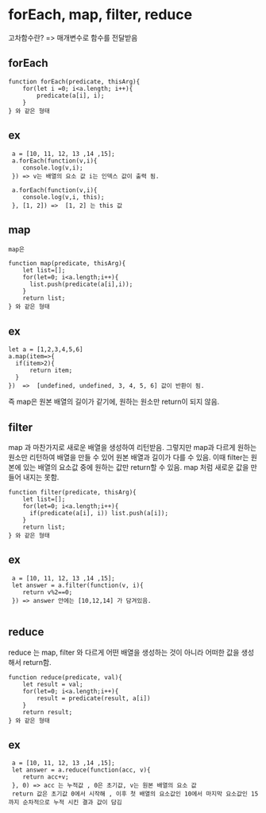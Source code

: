# forEach, map, filter, reduce


고차함수란? => 매개변수로 함수를 전달받음 

## forEach
```
function forEach(predicate, thisArg){
    for(let i =0; i<a.length; i++){
        predicate(a[i], i);
    }
} 와 같은 형태
```



## ex
```
 a = [10, 11, 12, 13 ,14 ,15];
 a.forEach(function(v,i){
    console.log(v,i);
 }) => v는 배열의 요소 값 i는 인덱스 값이 출력 됨.

 a.forEach(function(v,i){
    console.log(v,i, this);
 }, [1, 2]) =>  [1, 2] 는 this 값
```

## map
```
map은 

function map(predicate, thisArg){
    let list=[];
    for(let=0; i<a.length;i++){
      list.push(predicate(a[i],i));
    }
    return list;
} 와 같은 형태
```

## ex
``` 
let a = [1,2,3,4,5,6]
a.map(item=>{
  if(item>2){
      return item;
  }
})  =>  [undefined, undefined, 3, 4, 5, 6] 값이 반환이 됨.

```

즉 
map은 원본 배열의 길이가 같기에, 원하는 원소만 return이 되지 않음.


## filter

map 과 마찬가지로 새로운 배열을 생성하여 리턴받음. 그렇지만 map과 다르게 원하는 원소만 리턴하여 배열을 만들 수 있어 원본 배열과 길이가 다를 수 있음. 이때 filter는 원본에 있는 배열의 요소값 중에 원하는 값만 return할 수 있음. map 처럼 새로운 값을 만들어 내지는 못함.

```
function filter(predicate, thisArg){
    let list=[];
    for(let=0; i<a.length;i++){
      if(predicate(a[i], i)) list.push(a[i]);
    }
    return list;
} 와 같은 형태
```
## ex
```
 a = [10, 11, 12, 13 ,14 ,15]; 
 let answer = a.filter(function(v, i){
    return v%2==0;
 }) => answer 안에는 [10,12,14] 가 담겨있음.
 
```



## reduce

reduce 는 map, filter 와 다르게 어떤 배열을 생성하는 것이 아니라 어떠한 값을 생성해서 return함.

```
function reduce(predicate, val){
    let result = val;
    for(let=0; i<a.length;i++){
        result = predicate(result, a[i])
    }
    return result;
} 와 같은 형태
```

## ex
```
 a = [10, 11, 12, 13 ,14 ,15]; 
 let answer = a.reduce(function(acc, v){
    return acc+v;  
 }, 0) => acc 는 누적값 , 0은 초기값, v는 원본 배열의 요소 값 
 return 값은 초기값 0에서 시작해 , 이후 첫 배열의 요소값인 10에서 마지막 요소값인 15 까지 순차적으로 누적 시킨 결과 값이 담김
```